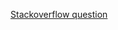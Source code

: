 [Stackoverflow question](https://stackoverflow.com/questions/68650563/spring-webclient-buffered-list-missing-last-signal)